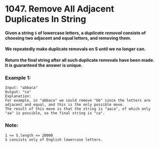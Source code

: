 # 1047. Remove All Adjacent Duplicates In String

#### Given a string `S` of lowercase letters, a *duplicate removal* consists of choosing two adjacent and equal letters, and removing them.

#### We repeatedly make duplicate removals on S until we no longer can.

#### Return the final string after all such duplicate removals have been made.  It is guaranteed the answer is unique.

### Example 1:

```
Input: "abbaca"
Output: "ca"
Explanation: 
For example, in "abbaca" we could remove "bb" since the letters are adjacent and equal, and this is the only possible move.  
The result of this move is that the string is "aaca", of which only "aa" is possible, so the final string is "ca".
```

### Note:
```
1 <= S.length <= 20000
S consists only of English lowercase letters.
```
